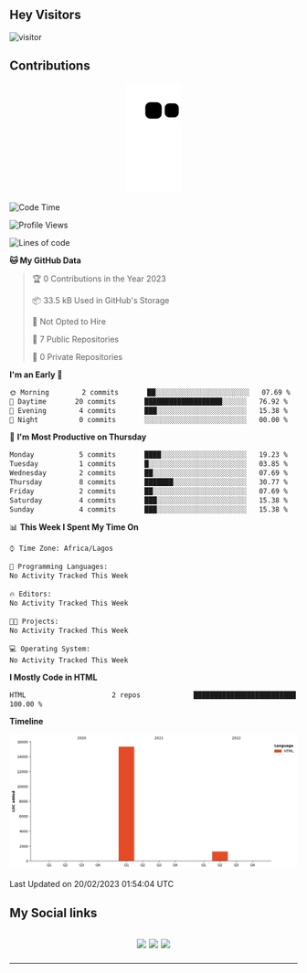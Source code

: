 ## Hey Visitors
![visitor](https://profile-counter.glitch.me/akum2/count.svg)

## Contributions
<p align="center">
  <img src="https://raw.githubusercontent.com/akum2/akum2/output/github-contribution-grid-snake.svg" />
</p>

<!--START_SECTION:waka-->
![Code Time](http://img.shields.io/badge/Code%20Time-34%20hrs%2022%20mins-blue)

![Profile Views](http://img.shields.io/badge/Profile%20Views-0-blue)

![Lines of code](https://img.shields.io/badge/From%20Hello%20World%20I%27ve%20Written-17%20Thousand%20lines%20of%20code-blue)

**🐱 My GitHub Data** 

> 🏆 0 Contributions in the Year 2023
 > 
> 📦 33.5 kB Used in GitHub's Storage 
 > 
> 🚫 Not Opted to Hire
 > 
> 📜 7 Public Repositories 
 > 
> 🔑 0 Private Repositories  
 > 
**I'm an Early 🐤** 

```text
🌞 Morning        2 commits       ██░░░░░░░░░░░░░░░░░░░░░░░   07.69 % 
🌆 Daytime       20 commits       ███████████████████░░░░░░   76.92 % 
🌃 Evening        4 commits       ███░░░░░░░░░░░░░░░░░░░░░░   15.38 % 
🌙 Night          0 commits       ░░░░░░░░░░░░░░░░░░░░░░░░░   00.00 % 

```
📅 **I'm Most Productive on Thursday** 

```text
Monday           5 commits       ████░░░░░░░░░░░░░░░░░░░░░   19.23 % 
Tuesday          1 commits       █░░░░░░░░░░░░░░░░░░░░░░░░   03.85 % 
Wednesday        2 commits       ██░░░░░░░░░░░░░░░░░░░░░░░   07.69 % 
Thursday         8 commits       ███████░░░░░░░░░░░░░░░░░░   30.77 % 
Friday           2 commits       ██░░░░░░░░░░░░░░░░░░░░░░░   07.69 % 
Saturday         4 commits       ███░░░░░░░░░░░░░░░░░░░░░░   15.38 % 
Sunday           4 commits       ███░░░░░░░░░░░░░░░░░░░░░░   15.38 % 

```


📊 **This Week I Spent My Time On** 

```text
⌚︎ Time Zone: Africa/Lagos

💬 Programming Languages: 
No Activity Tracked This Week

🔥 Editors: 
No Activity Tracked This Week

🐱‍💻 Projects: 
No Activity Tracked This Week

💻 Operating System: 
No Activity Tracked This Week

```

**I Mostly Code in HTML** 

```text
HTML                     2 repos             █████████████████████████   100.00 % 

```


**Timeline**

![Chart not found](https://raw.githubusercontent.com/akum2/akum2/main/charts/bar_graph.png) 


 Last Updated on 20/02/2023 01:54:04 UTC
<!--END_SECTION:waka-->

<h2>My Social links <h2>
<p align="center">
  <a href="https://twitter.com/Okobiona"><img src="https://img.shields.io/badge/twitter-%231DA1F2.svg?style=for-the-badge&logo=Twitter&logoColor=white"></a>
  <a href="https://www.linkedin.com/in/okobi-neris-akum-681bb4199"><img src="https://img.shields.io/badge/linkedin-%230077B5.svg?style=for-the-badge&logo=linkedin&logoColor=white"></a>
  <a href="https://instagram.com/Okobiona"><img src="https://img.shields.io/badge/instagram-%23E4405F.svg?style=for-the-badge&logo=Instagram&logoColor=white"></a>
</p>
<hr>
